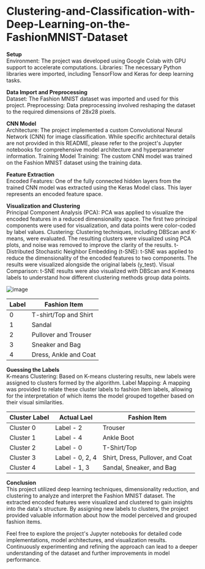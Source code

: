 # Clustering-and-Classification-with-Deep-Learning-on-the-FashionMNIST-Dataset

**Setup** <br>
Environment: The project was developed using Google Colab with GPU support to accelerate computations.
Libraries: The necessary Python libraries were imported, including TensorFlow and Keras for deep learning tasks.

**Data Import and Preprocessing**<br>
Dataset: The Fashion MNIST dataset was imported and used for this project.
Preprocessing: Data preprocessing involved reshaping the dataset to the required dimensions of 28x28 pixels.

**CNN Model**<br>
Architecture: The project implemented a custom Convolutional Neural Network (CNN) for image classification. While specific architectural details are not provided in this README, please refer to the project's Jupyter notebooks for comprehensive model architecture and hyperparameter information.
Training
Model Training: The custom CNN model was trained on the Fashion MNIST dataset using the training data.

**Feature Extraction** <br>
Encoded Features: One of the fully connected hidden layers from the trained CNN model was extracted using the Keras Model class. This layer represents an encoded feature space.

**Visualization and Clustering** <br>
Principal Component Analysis (PCA): PCA was applied to visualize the encoded features in a reduced dimensionality space. The first two principal components were used for visualization, and data points were color-coded by label values.
Clustering: Clustering techniques, including DBScan and K-means, were evaluated. The resulting clusters were visualized using PCA plots, and noise was removed to improve the clarity of the results.
t-Distributed Stochastic Neighbor Embedding (t-SNE): t-SNE was applied to reduce the dimensionality of the encoded features to two components. The results were visualized alongside the original labels (y_test).
Visual Comparison: t-SNE results were also visualized with DBScan and K-means labels to understand how different clustering methods group data points.

![image](https://github.com/bhupeshdod/Clustering-and-Classification-with-Deep-Learning-on-the-FashionMNIST-Dataset/assets/141383468/a8829e05-8c40-4a1c-88f1-bf40fc6ab973)

| Label | Fashion Item             |
|-------|--------------------------|
| 0     | T-shirt/Top and Shirt    |
| 1     | Sandal                   |
| 2     | Pullover and Trouser     |
| 3     | Sneaker and Bag          |
| 4     | Dress, Ankle and Coat    |

**Guessing the Labels** <br>
K-means Clustering: Based on K-means clustering results, new labels were assigned to clusters formed by the algorithm.
Label Mapping: A mapping was provided to relate these cluster labels to fashion item labels, allowing for the interpretation of which items the model grouped together based on their visual similarities.

| Cluster Label | Actual Lael              | Fashion Item                              |
|---------------|--------------------------|-------------------------------------------|
| Cluster 0     | Label - 2                | Trouser                                   |
| Cluster 1     | Label - 4                | Ankle Boot                                |
| Cluster 2     | Label - 0                | T-Shirt/Top                               |
| Cluster 3     | Label - 0, 2, 4          | Shirt, Dress, Pullover, and Coat          |
| Cluster 4     | Label - 1, 3             | Sandal, Sneaker, and Bag                  |

**Conclusion** <br>
This project utilized deep learning techniques, dimensionality reduction, and clustering to analyze and interpret the Fashion MNIST dataset. The extracted encoded features were visualized and clustered to gain insights into the data's structure. By assigning new labels to clusters, the project provided valuable information about how the model perceived and grouped fashion items.

Feel free to explore the project's Jupyter notebooks for detailed code implementations, model architectures, and visualization results. Continuously experimenting and refining the approach can lead to a deeper understanding of the dataset and further improvements in model performance.

